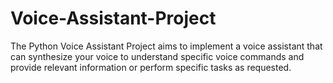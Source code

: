 # Voice-Assistant-Project

The Python Voice Assistant Project aims to implement a voice assistant that can synthesize your voice to understand specific voice commands and provide relevant information or perform specific tasks as requested.
